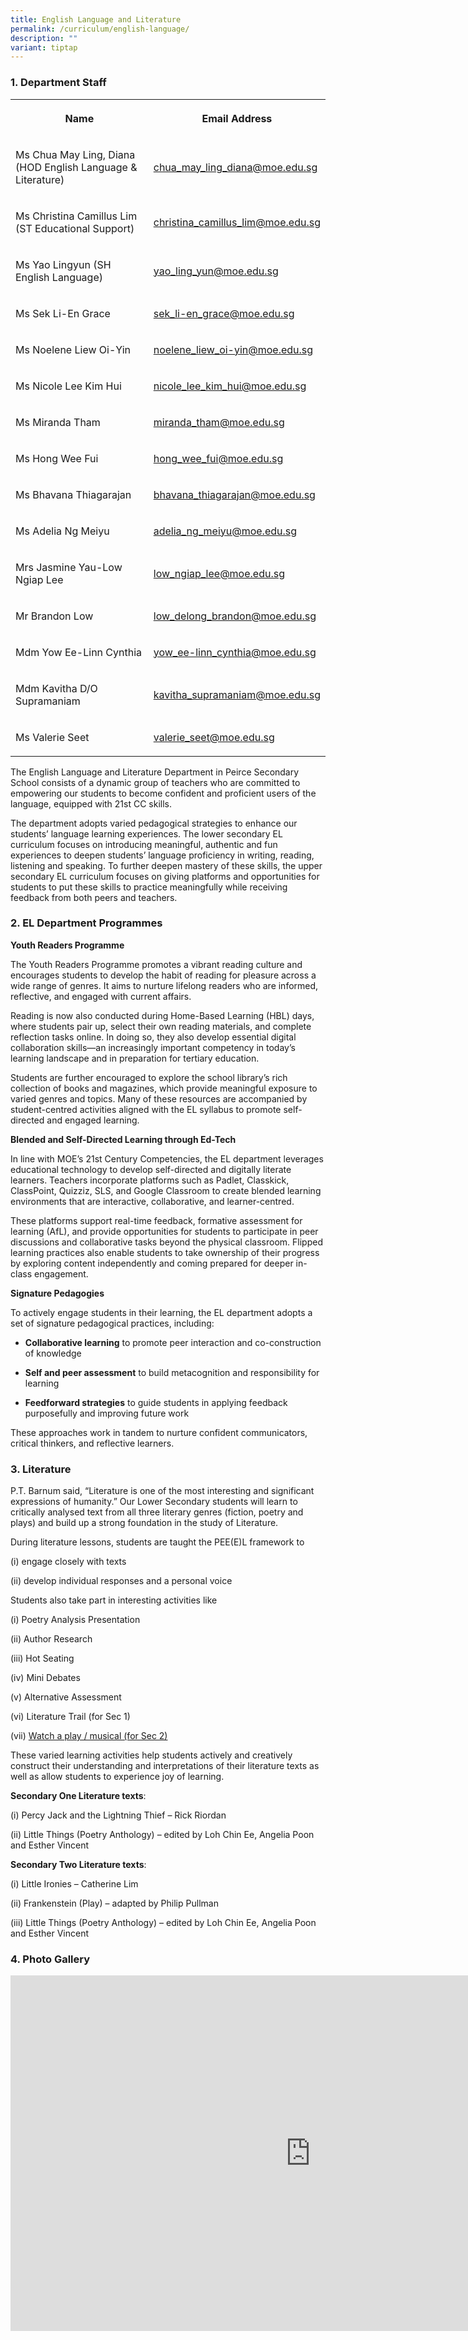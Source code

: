 ```yaml
---
title: English Language and Literature
permalink: /curriculum/english-language/
description: ""
variant: tiptap
---
```

<h3>1. Department Staff</h3>
<table style="minWidth: 50px">
<colgroup>
<col>
<col>
</colgroup>
<tbody>
<tr>
<th rowspan="1" colspan="1">
<p>Name</p>
</th>
<th rowspan="1" colspan="1">
<p>Email Address</p>
</th>
</tr>
<tr>
<td rowspan="1" colspan="1">
<p>Ms Chua May Ling, Diana (HOD English Language &amp; Literature)</p>
</td>
<td rowspan="1" colspan="1">
<p><a href="mailto:chua_may_ling_diana@moe.edu.sg" rel="noopener noreferrer nofollow" target="_blank">chua_may_ling_diana@moe.edu.sg</a>
</p>
</td>
</tr>
<tr>
<td rowspan="1" colspan="1">
<p>Ms Christina Camillus Lim (ST Educational Support)</p>
</td>
<td rowspan="1" colspan="1">
<p><a href="mailto:christina_camillus_lim@moe.edu.sg" rel="noopener noreferrer nofollow" target="_blank">christina_camillus_lim@moe.edu.sg</a>
</p>
</td>
</tr>
<tr>
<td rowspan="1" colspan="1">
<p>Ms Yao Lingyun (SH English Language)</p>
</td>
<td rowspan="1" colspan="1">
<p><a href="mailto:yao_ling_yun@moe.edu.sg" rel="noopener noreferrer nofollow" target="_blank">yao_ling_yun@moe.edu.sg</a>
</p>
</td>
</tr>
<tr>
<td rowspan="1" colspan="1">
<p>Ms Sek Li-En Grace</p>
</td>
<td rowspan="1" colspan="1">
<p><a href="mailto:sek_li-en_grace@moe.edu.sg" rel="noopener noreferrer nofollow" target="_blank">sek_li-en_grace@moe.edu.sg</a>
</p>
</td>
</tr>
<tr>
<td rowspan="1" colspan="1">
<p>Ms Noelene Liew Oi-Yin</p>
</td>
<td rowspan="1" colspan="1">
<p><a href="mailto:noelene_liew_oi-yin@moe.edu.sg" rel="noopener noreferrer nofollow" target="_blank">noelene_liew_oi-yin@moe.edu.sg</a>
</p>
</td>
</tr>
<tr>
<td rowspan="1" colspan="1">
<p>Ms Nicole Lee Kim Hui</p>
</td>
<td rowspan="1" colspan="1">
<p><a href="mailto:nicole_lee_kim_hui@moe.edu.sg" rel="noopener noreferrer nofollow" target="_blank">nicole_lee_kim_hui@moe.edu.sg</a>
</p>
</td>
</tr>
<tr>
<td rowspan="1" colspan="1">
<p>Ms Miranda Tham</p>
</td>
<td rowspan="1" colspan="1">
<p><a href="mailto:miranda_tham@moe.edu.sg" rel="noopener noreferrer nofollow" target="_blank">miranda_tham@moe.edu.sg</a>
</p>
</td>
</tr>
<tr>
<td rowspan="1" colspan="1">
<p>Ms Hong Wee Fui</p>
</td>
<td rowspan="1" colspan="1">
<p><a href="mailto:hong_wee_fui@moe.edu.sg" rel="noopener noreferrer nofollow" target="_blank">hong_wee_fui@moe.edu.sg</a>
</p>
</td>
</tr>
<tr>
<td rowspan="1" colspan="1">
<p>Ms Bhavana Thiagarajan</p>
</td>
<td rowspan="1" colspan="1">
<p><a href="mailto:bhavana_thiagarajan@moe.edu.sg" rel="noopener noreferrer nofollow" target="_blank">bhavana_thiagarajan@moe.edu.sg</a>
</p>
</td>
</tr>
<tr>
<td rowspan="1" colspan="1">
<p>Ms Adelia Ng Meiyu</p>
</td>
<td rowspan="1" colspan="1">
<p><a href="mailto:adelia_ng_meiyu@moe.edu.sg" rel="noopener noreferrer nofollow" target="_blank">adelia_ng_meiyu@moe.edu.sg</a>
</p>
</td>
</tr>
<tr>
<td rowspan="1" colspan="1">
<p>Mrs Jasmine Yau-Low Ngiap Lee</p>
</td>
<td rowspan="1" colspan="1">
<p><a href="mailto:low_ngiap_lee@moe.edu.sg" rel="noopener noreferrer nofollow" target="_blank">low_ngiap_lee@moe.edu.sg</a>
</p>
</td>
</tr>
<tr>
<td rowspan="1" colspan="1">
<p>Mr Brandon Low</p>
</td>
<td rowspan="1" colspan="1">
<p><a href="mailto:low_delong_brandon@moe.edu.sg" rel="noopener noreferrer nofollow" target="_blank">low_delong_brandon@moe.edu.sg</a>
</p>
</td>
</tr>
<tr>
<td rowspan="1" colspan="1">
<p>Mdm Yow Ee-Linn Cynthia</p>
</td>
<td rowspan="1" colspan="1">
<p><a href="mailto:yow_ee-linn_cynthia@moe.edu.sg" rel="noopener noreferrer nofollow" target="_blank">yow_ee-linn_cynthia@moe.edu.sg</a>
</p>
</td>
</tr>
<tr>
<td rowspan="1" colspan="1">
<p>Mdm Kavitha D/O Supramaniam</p>
</td>
<td rowspan="1" colspan="1">
<p><a href="mailto:kavitha_supramaniam@moe.edu.sg" rel="noopener noreferrer nofollow" target="_blank">kavitha_supramaniam@moe.edu.sg</a>
</p>
</td>
</tr>
<tr>
<td rowspan="1" colspan="1">
<p>Ms Valerie Seet</p>
</td>
<td rowspan="1" colspan="1">
<p><a href="mailto:valerie_seet@moe.edu.sg" rel="noopener noreferrer nofollow" target="_blank">valerie_seet@moe.edu.sg</a>
</p>
</td>
</tr>
</tbody>
</table>
<p>The English Language and Literature Department in Peirce Secondary School
consists of a dynamic group of teachers who are committed to empowering
our students to become confident and proficient users of the language,
equipped with 21st&nbsp;CC skills.&nbsp;</p>
<p>The department adopts varied pedagogical strategies to enhance our students’
language learning experiences. The lower secondary EL curriculum focuses
on introducing meaningful, authentic and fun experiences to deepen students’
language proficiency in writing, reading, listening and speaking. To further
deepen mastery of these skills, the upper secondary EL curriculum focuses
on giving platforms and opportunities for students to put these skills
to practice meaningfully while receiving feedback from both peers and teachers.</p>
<h3>2. EL Department Programmes</h3>
<p><strong>Youth Readers Programme</strong>
</p>
<p>The Youth Readers Programme promotes a vibrant reading culture and encourages
students to develop the habit of reading for pleasure across a wide range
of genres. It aims to nurture lifelong readers who are informed, reflective,
and engaged with current affairs.</p>
<p>Reading is now also conducted during Home-Based Learning (HBL) days, where
students pair up, select their own reading materials, and complete reflection
tasks online. In doing so, they also develop essential digital collaboration
skills—an increasingly important competency in today’s learning landscape
and in preparation for tertiary education.</p>
<p>Students are further encouraged to explore the school library’s rich collection
of books and magazines, which provide meaningful exposure to varied genres
and topics. Many of these resources are accompanied by student-centred
activities aligned with the EL syllabus to promote self-directed and engaged
learning.</p>
<p><strong>Blended and Self-Directed Learning through Ed-Tech</strong>
</p>
<p>In line with MOE’s 21st Century Competencies, the EL department leverages
educational technology to develop self-directed and digitally literate
learners. Teachers incorporate platforms such as Padlet, Classkick, ClassPoint,
Quizziz, SLS, and Google Classroom to create blended learning environments
that are interactive, collaborative, and learner-centred.</p>
<p>These platforms support real-time feedback, formative assessment for learning
(AfL), and provide opportunities for students to participate in peer discussions
and collaborative tasks beyond the physical classroom. Flipped learning
practices also enable students to take ownership of their progress by exploring
content independently and coming prepared for deeper in-class engagement.</p>
<p><strong>Signature Pedagogies</strong>
</p>
<p>To actively engage students in their learning, the EL department adopts
a set of signature pedagogical practices, including:</p>
<ul>
<li>
<p><strong>Collaborative learning</strong> to promote peer interaction and
co-construction of knowledge</p>
</li>
<li>
<p><strong>Self and peer assessment</strong> to build metacognition and responsibility
for learning</p>
</li>
<li>
<p><strong>Feedforward strategies</strong> to guide students in applying feedback
purposefully and improving future work</p>
</li>
</ul>
<p>These approaches work in tandem to nurture confident communicators, critical
thinkers, and reflective learners.</p>
<p></p>
<h3>3. Literature</h3>
<p>P.T. Barnum said, “Literature is one of the most interesting and significant
expressions of humanity.” Our Lower Secondary students will learn to critically
analysed text from all three literary genres (fiction, poetry and plays)
and build up a strong foundation in the study of Literature.</p>
<p>During literature lessons, students are taught the PEE(E)L framework to&nbsp;</p>
<p>(i) engage closely with texts</p>
<p>(ii) develop individual responses and a personal voice</p>
<p>Students also take part in interesting activities like</p>
<p>(i) Poetry Analysis Presentation</p>
<p>(ii) Author Research</p>
<p>(iii) Hot Seating</p>
<p>(iv) Mini Debates</p>
<p>(v) Alternative Assessment</p>
<p>(vi) Literature Trail (for Sec 1)</p>
<p>(vii) <a href="https://drive.google.com/file/d/1V5BjUU-GCRqj_RZ3Q2Gov78A1VxrKtNb/view?usp=sharing" rel="noopener nofollow" target="_blank">Watch a play / musical (for Sec 2)</a>
</p>
<p>These varied learning activities help students actively and creatively
construct their understanding and interpretations of their literature texts
as well as allow students to experience joy of learning.</p>
<p><strong>Secondary One Literature texts</strong>:</p>
<p>(i) Percy Jack and the Lightning Thief – Rick Riordan</p>
<p>(ii) Little Things (Poetry Anthology) – edited by Loh Chin Ee, Angelia
Poon and Esther Vincent</p>
<p><strong>Secondary Two Literature texts</strong>:</p>
<p>(i) Little Ironies – Catherine Lim</p>
<p>(ii) Frankenstein (Play) – adapted by Philip Pullman</p>
<p>(iii) Little Things (Poetry Anthology) – edited by Loh Chin Ee, Angelia
Poon and Esther Vincent</p>
<h3>4. Photo Gallery</h3>
<div class="iframe-wrapper">
<iframe height="569" width="960" allowfullscreen="true" frameborder="0" src="https://docs.google.com/presentation/d/e/2PACX-1vQufRMCaWKe0Wm1Y15BTc7NdNcHdcK_udpRmxH2jqBeclC_p_BnM5wrcMrypMKSFyJMk0Ijj3ZapDql/embed?start=false&amp;loop=false&amp;delayms=3000"></iframe>
</div>
<p></p>